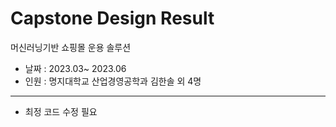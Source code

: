# Capstone Design Result
머신러닝기반 쇼핑몰 운용 솔루션

- 날짜 : 2023.03~ 2023.06
- 인원 : 명지대학교 산업경영공학과 김한솔 외 4명
--- 
- 최정 코드 수정 필요
